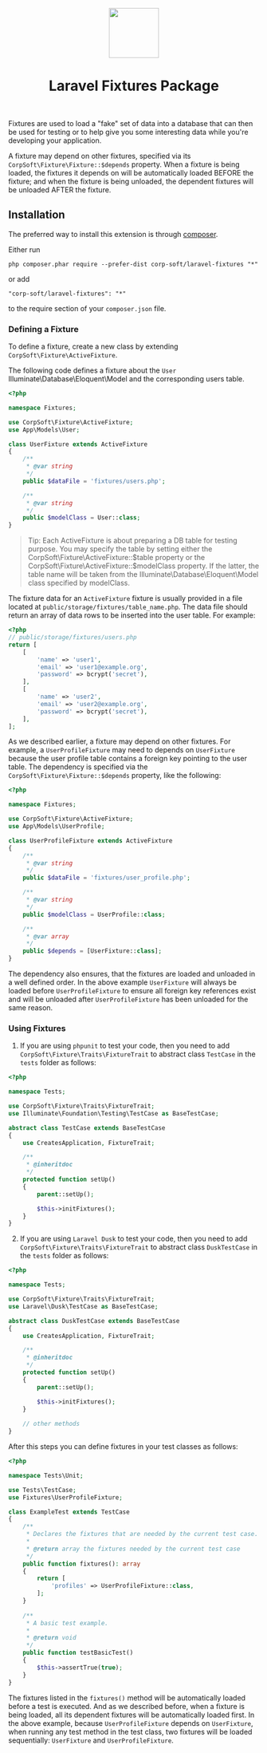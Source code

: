 <p align="center">
    <img src="https://avatars1.githubusercontent.com/u/33844443" height="100px">
    <h1 align="center">Laravel Fixtures Package</h1>
    <br>
</p>

Fixtures are used to load a "fake" set of data into a database that can then be used for testing or to help give you some interesting data while you're developing your application. 

A fixture may depend on other fixtures, specified via its `CorpSoft\Fixture\Fixture::$depends` property. When a fixture is being loaded, the fixtures it depends on will be automatically loaded BEFORE the fixture; and when the fixture is being unloaded, the dependent fixtures will be unloaded AFTER the fixture.

Installation
------------

The preferred way to install this extension is through [composer](http://getcomposer.org/download/).

Either run

```
php composer.phar require --prefer-dist corp-soft/laravel-fixtures "*"
```

or add

```
"corp-soft/laravel-fixtures": "*"
```

to the require section of your `composer.json` file.


### Defining a Fixture

To define a fixture, create a new class by extending `CorpSoft\Fixture\ActiveFixture`.

The following code defines a fixture about the `User` Illuminate\Database\Eloquent\Model and the corresponding users table.

```php
<?php

namespace Fixtures;

use CorpSoft\Fixture\ActiveFixture;
use App\Models\User;

class UserFixture extends ActiveFixture
{
    /**
     * @var string
     */
    public $dataFile = 'fixtures/users.php';

    /**
     * @var string
     */
    public $modelClass = User::class;
}
``` 

> Tip: Each ActiveFixture is about preparing a DB table for testing purpose. You may specify the table by setting either the CorpSoft\Fixture\ActiveFixture::$table property or the CorpSoft\Fixture\ActiveFixture::$modelClass property. If the latter, the table name will be taken from the Illuminate\Database\Eloquent\Model class specified by modelClass.

The fixture data for an `ActiveFixture` fixture is usually provided in a file located at `public/storage/fixtures/table_name.php`.
The data file should return an array of data rows to be inserted into the user table. For example:

```php
<?php
// public/storage/fixtures/users.php
return [
    [
        'name' => 'user1',
        'email' => 'user1@example.org',
        'password' => bcrypt('secret'),
    ],
    [
        'name' => 'user2',
        'email' => 'user2@example.org',
        'password' => bcrypt('secret'),
    ],
];
```

As we described earlier, a fixture may depend on other fixtures. For example, a `UserProfileFixture` may need to depends on `UserFixture` because the user profile table contains a foreign key pointing to the user table. The dependency is specified via the `CorpSoft\Fixture\Fixture::$depends` property, like the following:

```php
<?php

namespace Fixtures;

use CorpSoft\Fixture\ActiveFixture;
use App\Models\UserProfile;

class UserProfileFixture extends ActiveFixture
{
    /**
     * @var string
     */
    public $dataFile = 'fixtures/user_profile.php';

    /**
     * @var string
     */
    public $modelClass = UserProfile::class;

    /**
     * @var array
     */
    public $depends = [UserFixture::class];
}
```

The dependency also ensures, that the fixtures are loaded and unloaded in a well defined order. In the above example `UserFixture` will always be loaded before `UserProfileFixture` to ensure all foreign key references exist and will be unloaded after `UserProfileFixture` has been unloaded for the same reason.

### Using Fixtures

1) If you are using `phpunit` to test your code, then you need to add `CorpSoft\Fixture\Traits\FixtureTrait` to abstract class `TestCase` in the `tests` folder as follows:
```php
<?php

namespace Tests;

use CorpSoft\Fixture\Traits\FixtureTrait;
use Illuminate\Foundation\Testing\TestCase as BaseTestCase;

abstract class TestCase extends BaseTestCase
{
    use CreatesApplication, FixtureTrait;

    /**
     * @inheritdoc
     */
    protected function setUp()
    {
        parent::setUp();

        $this->initFixtures();
    }
}
```
2) If you are using `Laravel Dusk` to test your code, then you need to add `CorpSoft\Fixture\Traits\FixtureTrait` to abstract class `DuskTestCase` in the `tests` folder as follows:

```php
<?php

namespace Tests;

use CorpSoft\Fixture\Traits\FixtureTrait;
use Laravel\Dusk\TestCase as BaseTestCase;

abstract class DuskTestCase extends BaseTestCase
{
    use CreatesApplication, FixtureTrait;

    /**
     * @inheritdoc
     */
    protected function setUp()
    {
        parent::setUp();

        $this->initFixtures();
    }
    
    // other methods
}
```

After this steps you can define fixtures in your test classes as follows:
```php
<?php

namespace Tests\Unit;

use Tests\TestCase;
use Fixtures\UserProfileFixture;

class ExampleTest extends TestCase
{
    /**
     * Declares the fixtures that are needed by the current test case.
     *
     * @return array the fixtures needed by the current test case
     */
    public function fixtures(): array
    {
        return [
            'profiles' => UserProfileFixture::class,
        ];
    }
        
    /**
     * A basic test example.
     *
     * @return void
     */
    public function testBasicTest()
    {
        $this->assertTrue(true);
    }
}
```

The fixtures listed in the `fixtures()` method will be automatically loaded before a test is executed.
And as we described before, when a fixture is being loaded, all its dependent fixtures will be automatically loaded first. In the above example, because `UserProfileFixture` depends on `UserFixture`, when running any test method in the test class, two fixtures will be loaded sequentially: `UserFixture` and `UserProfileFixture`.
